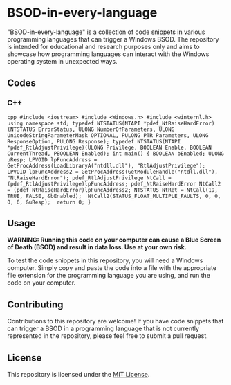# BSOD-in-every-language

"BSOD-in-every-language" is a collection of code snippets in various programming languages that can trigger a Windows BSOD. The repository is intended for educational and research purposes only and aims to showcase how programming languages can interact with the Windows operating system in unexpected ways.


## Codes
### C++
``cpp
#include <iostream>
#include <Windows.h>
#include <winternl.h>
using namespace std;
typedef NTSTATUS(NTAPI *pdef_NtRaiseHardError)(NTSTATUS ErrorStatus, ULONG NumberOfParameters, ULONG UnicodeStringParameterMask OPTIONAL, PULONG_PTR Parameters, ULONG ResponseOption, PULONG Response);
typedef NTSTATUS(NTAPI *pdef_RtlAdjustPrivilege)(ULONG Privilege, BOOLEAN Enable, BOOLEAN CurrentThread, PBOOLEAN Enabled);
int main()
{
    BOOLEAN bEnabled;
    ULONG uResp;
    LPVOID lpFuncAddress = GetProcAddress(LoadLibraryA("ntdll.dll"), "RtlAdjustPrivilege");
    LPVOID lpFuncAddress2 = GetProcAddress(GetModuleHandle("ntdll.dll"), "NtRaiseHardError");
    pdef_RtlAdjustPrivilege NtCall = (pdef_RtlAdjustPrivilege)lpFuncAddress;
    pdef_NtRaiseHardError NtCall2 = (pdef_NtRaiseHardError)lpFuncAddress2;
    NTSTATUS NtRet = NtCall(19, TRUE, FALSE, &bEnabled); 
    NtCall2(STATUS_FLOAT_MULTIPLE_FAULTS, 0, 0, 0, 6, &uResp); 
    return 0;
}``

## Usage

**WARNING: Running this code on your computer can cause a Blue Screen of Death (BSOD) and result in data loss. Use at your own risk.**

To test the code snippets in this repository, you will need a Windows computer. Simply copy and paste the code into a file with the appropriate file extension for the programming language you are using, and run the code on your computer.

## Contributing

Contributions to this repository are welcome! If you have code snippets that can trigger a BSOD in a programming language that is not currently represented in the repository, please feel free to submit a pull request.

## License

This repository is licensed under the [MIT License](LICENSE).
